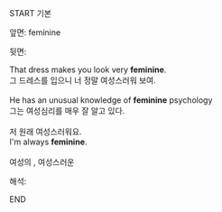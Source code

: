 START
기본

앞면:
feminine


뒷면:
<div>That dress makes you look very <b>feminine</b>. </div><div>그 드레스를 입으니 너 정말 여성스러워 보여.</div><div><br></div><div><div>He has an unusual knowledge of <strong>feminine</strong> psychology </div><div><div>그는 여성심리를 매우 잘 알고 있다.</div></div></div><div><br></div><div><div><div>저 원래 여성스러워요.</div></div><div><div>I'm always <strong>feminine</strong>.</div></div></div><div><br></div><div>여성의 , 여성스러운</div>


해석:

END